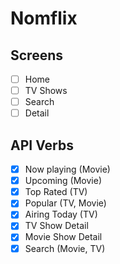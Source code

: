 # Nomflix

## Screens
- [ ] Home
- [ ] TV Shows
- [ ] Search
- [ ] Detail

## API Verbs
- [X] Now playing (Movie)
- [X] Upcoming (Movie)
- [X] Top Rated (TV)
- [X] Popular (TV, Movie)
- [X] Airing Today (TV)
- [X] TV Show Detail
- [X] Movie Show Detail
- [X] Search (Movie, TV)

